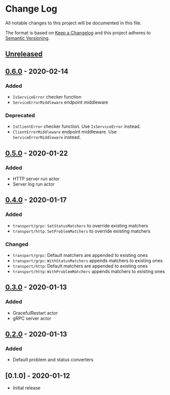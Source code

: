 # Change Log


All notable changes to this project will be documented in this file.

The format is based on [Keep a Changelog](http://keepachangelog.com/en/1.0.0/)
and this project adheres to [Semantic Versioning](http://semver.org/spec/v2.0.0.html).


## [Unreleased]


## [0.6.0] - 2020-02-14

### Added

- `IsServiceError` checker function
- `ServiceErrorMiddleware` endpoint middleware

### Deprecated

- `IsClientError` checker function. Use `IsServiceError` instead.
- `ClientErrorMiddleware` endpoint middleware. Use `ServiceErrorMiddleware` instead.


## [0.5.0] - 2020-01-22

### Added

- HTTP server run actor
- Server log run actor


## [0.4.0] - 2020-01-17

### Added

- `transport/grpc`: `SetStatusMatchers` to override existing matchers
- `transport/http`: `SetProblemMatchers` to override existing matchers

### Changed

- `transport/grpc`: Default matchers are appended to existing ones
- `transport/grpc`: `WithStatusMatchers` appends matchers to existing ones
- `transport/http`: Default matchers are appended to existing ones
- `transport/http`: `WithProblemMatchers` appends matchers to existing ones


## [0.3.0] - 2020-01-13

### Added

- GracefulRestart actor
- gRPC server actor


## [0.2.0] - 2020-01-13

### Added

- Default problem and status converters


## [0.1.0] - 2020-01-12

- Initial release


[Unreleased]: https://github.com/sagikazarmark/appkit/compare/v0.6.0...HEAD
[0.6.0]: https://github.com/sagikazarmark/appkit/compare/v0.5.0...v0.6.0
[0.5.0]: https://github.com/sagikazarmark/appkit/compare/v0.4.0...v0.5.0
[0.4.0]: https://github.com/sagikazarmark/appkit/compare/v0.3.0...v0.4.0
[0.3.0]: https://github.com/sagikazarmark/appkit/compare/v0.2.0...v0.3.0
[0.2.0]: https://github.com/sagikazarmark/appkit/compare/v0.1.0...v0.2.0
